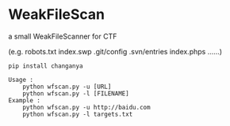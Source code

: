 # WeakFileScan

a small WeakFileScanner for CTF

(e.g.  robots.txt  index.swp  .git/config  .svn/entries  index.phps  ......)

```
pip install changanya
```

```
Usage :
	python wfscan.py -u [URL]
	python wfscan.py -l [FILENAME]
Example :
	python wfscan.py -u http://baidu.com
	python wfscan.py -l targets.txt
```

